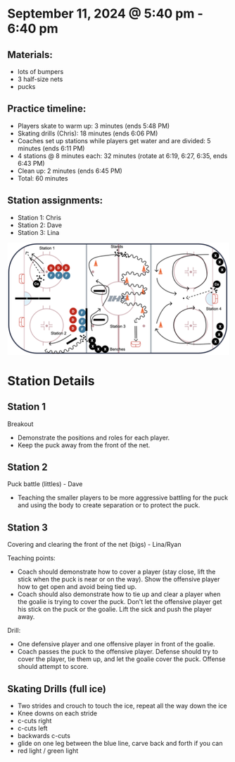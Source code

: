 
# September 11, 2024 @ 5:40 pm - 6:40 pm

## Materials:
- lots of bumpers
- 3 half-size nets
- pucks

## Practice timeline:
- Players skate to warm up: 3 minutes (ends 5:48 PM)
- Skating drills (Chris): 18 minutes (ends 6:06 PM)
- Coaches set up stations while players get water and are divided: 5 minutes (ends 6:11 PM)
- 4 stations @ 8 minutes each: 32 minutes (rotate at 6:19, 6:27, 6:35, ends 6:43 PM)
- Clean up: 2 minutes (ends 6:45 PM)
- Total: 60 minutes

## Station assignments:
- Station 1: Chris
- Station 2: Dave
- Station 3: Lina

![image](https://github.com/salter14/hockey/blob/main/drill_diagrams/Practice_layout_20240819.png)

# Station Details

## Station 1
Breakout
- Demonstrate the positions and roles for each player.
- Keep the puck away from the front of the net.


## Station 2
Puck battle (littles) - Dave
- Teaching the smaller players to be more aggressive battling for the puck and using the body to create separation or to protect the puck.


## Station 3
Covering and clearing the front of the net (bigs) - Lina/Ryan

Teaching points:
- Coach should demonstrate how to cover a player (stay close, lift the stick when the puck is near or on the way). Show the offensive player how to get open and avoid being tied up.
- Coach should also demonstrate how to tie up and clear a player when the goalie is trying to cover the puck. Don't let the offensive player get his stick on the puck or the goalie. Lift the sick and push the player away. 

Drill:
- One defensive player and one offensive player in front of the goalie.
- Coach passes the puck to the offensive player. Defense should try to cover the player, tie them up, and let the goalie cover the puck. Offense should attempt to score.




## Skating Drills (full ice)
- Two strides and crouch to touch the ice, repeat all the way down the ice
- Knee downs on each stride
- c-cuts right
- c-cuts left
- backwards c-cuts
- glide on one leg between the blue line, carve back and forth if you can
- red light / green light


